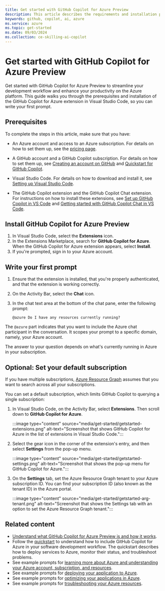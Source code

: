 ```yaml
---
title: Get started with GitHub Copilot for Azure Preview
description: This article describes the requirements and installation procedure for the GitHub Copilot for Azure Preview Visual Studio Code extension.
keywords: github, copilot, ai, azure
ms.service: azure
ms.topic: get-started
ms.date: 09/03/2024
ms.collection: ce-skilling-ai-copilot
---
```


# Get started with GitHub Copilot for Azure Preview

Get started with GitHub Copilot for Azure Preview to streamline your development workflow and enhance your productivity on the Azure platform. This guide walks you through the prerequisites and installation of the GitHub Copilot for Azure extension in Visual Studio Code, so you can write your first prompt.

## Prerequisites

To complete the steps in this article, make sure that you have:

- An Azure account and access to an Azure subscription. For details on how to set them up, see the [pricing page](https://azure.microsoft.com/pricing/purchase-options/azure-account).

- A GitHub account and a GitHub Copilot subscription. For details on how to set them up, see [Creating an account on GitHub](https://docs.github.com/en/get-started/start-your-journey/creating-an-account-on-github) and [Quickstart for GitHub Copilot](https://docs.github.com/en/copilot/quickstart).

- Visual Studio Code. For details on how to download and install it, see [Setting up Visual Studio Code](https://code.visualstudio.com/docs/setup/setup-overview).

- The GitHub Copilot extension and the GitHub Copilot Chat extension. For instructions on how to install these extensions, see [Set up GitHub Copilot in VS Code](https://code.visualstudio.com/docs/copilot/setup) and [Getting started with GitHub Copilot Chat in VS Code](https://code.visualstudio.com/docs/copilot/getting-started-chat).

## Install GitHub Copilot for Azure Preview

1. In Visual Studio Code, select the **Extensions** icon.
1. In the Extensions Marketplace, search for **GitHub Copilot for Azure**. When the GitHub Copilot for Azure extension appears, select **Install**.
1. If you're prompted, sign in to your Azure account.

## Write your first prompt

1. Ensure that the extension is installed, that you're properly authenticated, and that the extension is working correctly.
1. On the Activity Bar, select the **Chat** icon.
1. In the chat text area at the bottom of the chat pane, enter the following prompt:

   ```prompt
   @azure Do I have any resources currently running?
   ```

The `@azure` part indicates that you want to include the Azure chat participant in the conversation. It scopes your prompt to a specific domain, namely, your Azure account.

The answer to your question depends on what's currently running in Azure in your subscription.

## Optional: Set your default subscription

If you have multiple subscriptions, [Azure Resource Graph](/azure/governance/resource-graph/overview) assumes that you want to search across all your subscriptions.

You can set a default subscription, which limits GitHub Copilot to querying a single subscription:

1. In Visual Studio Code, on the Activity Bar, select **Extensions**. Then scroll down to **GitHub Copilot for Azure**.

   :::image type="content" source="media/get-started/getstarted-extensions.png" alt-text="Screenshot that shows GitHub Copilot for Azure in the list of extensions in Visual Studio Code.":::

2. Select the gear icon in the corner of the extension's entry, and then select **Settings** from the pop-up menu.

   :::image type="content" source="media/get-started/getstarted-settings.png" alt-text="Screenshot that shows the pop-up menu for GitHub Copilot for Azure.":::

3. On the **Settings** tab, set the Azure Resource Graph tenant to your Azure subscription ID. You can find your subscription ID (also known as the tenant ID) in the Azure portal.

   :::image type="content" source="media/get-started/getstarted-arg-tenant.png" alt-text="Screenshot that shows the Settings tab with an option to set the Azure Resource Graph tenant.":::

## Related content

- [Understand what GitHub Copilot for Azure Preview is and how it works](introduction.md).
- Follow the [quickstart](quickstart-build-deploy-applications.md) to understand how to include GitHub Copilot for Azure in your software development workflow. The quickstart describes how to deploy services to Azure, monitor their status, and troubleshoot problems.
- See example prompts for [learning more about Azure and understanding your Azure account, subscription, and resources](learn-examples.md).
- See example prompts for [deploying your application to Azure](deploy-examples.md).
- See example prompts for [optimizing your applications in Azure](optimize-examples.md).
- See example prompts for [troubleshooting your Azure resources](troubleshoot-examples.md).
